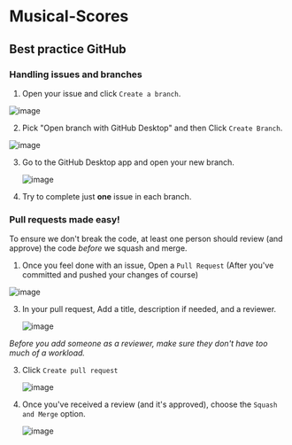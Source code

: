 # Musical-Scores

## Best practice GitHub

### Handling issues and branches

1. Open your issue and click `Create a branch`.
   
  ![image](https://github.com/user-attachments/assets/ca7433f1-bb7e-4817-8931-8e55e0579a38)

2. Pick "Open branch with GitHub Desktop" and then Click `Create Branch`.
   
  ![image](https://github.com/user-attachments/assets/c964bfb4-eb86-43a7-8bf9-818eff30e0f1)

3. Go to the GitHub Desktop app and open your new branch.
   
   ![image](https://github.com/user-attachments/assets/80885fed-3122-49c8-a3e8-746f865d703e)

4. Try to complete just **one** issue in each branch.

### Pull requests made easy!

To ensure we don't break the code, at least one person should review (and approve) the code *before* we squash and merge.

1. Once you feel done with an issue, Open a `Pull Request` (After you've committed and pushed your changes of course)
   
  ![image](https://github.com/user-attachments/assets/d578f132-decd-48fe-8f7b-98753e5797a3)

3. In your pull request, Add a title, description if needed, and a reviewer.
   
   ![image](https://github.com/user-attachments/assets/878bb612-39d7-4fa5-bba4-d6183a95d3a4)

  *Before you add someone as a reviewer, make sure they don't have too much of a workload.*

3. Click `Create pull request`
   
   ![image](https://github.com/user-attachments/assets/d2336bc1-2726-4435-961d-08e745030336)

5. Once you've received a review (and it's approved), choose the `Squash and Merge` option.
   
   ![image](https://github.com/user-attachments/assets/f3432bbc-366c-4b21-adc0-0b90a9e6febe)



